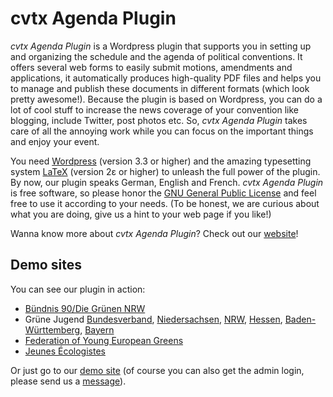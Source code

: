 cvtx Agenda Plugin
==================

*cvtx Agenda Plugin* is a Wordpress plugin that supports you in setting up and organizing the schedule and the agenda of political conventions. It offers several web forms to easily submit motions, amendments and applications, it automatically produces high-quality PDF files and helps you to manage and publish these documents in different formats (which look pretty awesome!).  Because the plugin is based on Wordpress, you can do a lot of cool stuff to increase the news coverage of your convention like blogging, include Twitter, post photos etc. So, *cvtx Agenda Plugin* takes care of all the annoying work while you can focus on the important things and enjoy your event.

You need [Wordpress](http://wordpress.org/) (version 3.3 or higher) and the amazing typesetting system [LaTeX](http://latex.org/) (version 2ε or higher) to unleash the full power of the plugin. By now, our plugin speaks German, English and French. *cvtx Agenda Plugin* is free software, so please honor the [GNU General Public License](https://www.gnu.org/licenses/old-licenses/gpl-2.0) and feel free to use it according to your needs. (To be honest, we are curious about what you are doing, give us a hint to your web page if you like!)

Wanna know more about *cvtx Agenda Plugin*? Check out our [website](http://cvtx-project.org/)!

## Demo sites

You can see our plugin in action:
- [Bündnis 90/Die Grünen NRW](http://hamm2013.gruene-ldk.de/)
- Grüne Jugend [Bundesverband](https://www.buko.gruene-jugend.de/), [Niedersachsen](http://lmv.gj-nds.de), [NRW](http://nrw.gj-lmv.de), [Hessen](http://hessen.gj-lmv.de/), [Baden-Württemberg](https://lmv.gjbw.de/), [Bayern](http://ljk.gj-bayern.de/)
- [Federation of Young European Greens](http://fyeg.cvtx-project.org)
- [Jeunes Écologistes](http://jeunes-ecolos.cvtx-project.org/)

Or just go to our [demo site](http://demo.cvtx-project.org/) (of course you can also get the admin login, please send us a [message](http://cvtx-project.org/impressum/)).
